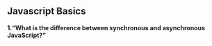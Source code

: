 ## Javascript Basics

<b>1.“What is the difference between synchronous and asynchronous JavaScript?”</b>
